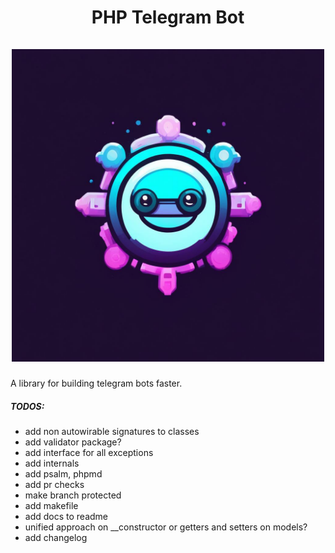 <h1 align="center">
    PHP Telegram Bot<br>
	<br>
    <img src="/logo.png" title="Botifier" alt="Botofier logo" width="500">
	<br>
</h1>
A library for building telegram bots faster.

##### TODOS:
- add non autowirable signatures to classes
- add validator package?
- add interface for all exceptions
- add internals
- add psalm, phpmd
- add pr checks
- make branch protected
- add makefile
- add docs to readme
- unified approach on __constructor or getters and setters on models?
- add changelog

